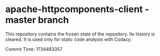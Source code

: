 # apache-httpcomponents-client - master branch

This repository contains the frozen state of the repository.
Its history is cleared. It is used only for static code
analysis with Codacy.

Commit Time: 1734483357